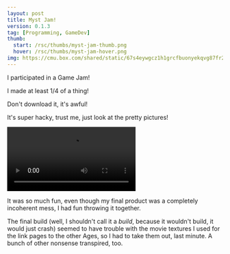 ```yaml
---
layout: post
title: Myst Jam!
version: 0.1.3
tag: [Programming, GameDev]
thumb:
  start: /rsc/thumbs/myst-jam-thumb.png
  hover: /rsc/thumbs/myst-jam-hover.png
img: https://cmu.box.com/shared/static/67s4eywgcz1h1grcfbuonyekqvg87fr2.png
---
```


I participated in a Game Jam!

I made at least 1/4 of a thing!

Don't download it, it's awful!

It's super hacky, trust me, just look at the pretty pictures!

<video autoplay loop>
  <source src="https://cmu.box.com/shared/static/wi4tqa264j3zdemb5ts3brfmly61xvtw.mp4" type="video/mp4">
</video>

It was so much fun, even though my final product was a completely incoherent mess, I had fun throwing it together.

The final build (well, I shouldn't call it a *build*, because it wouldn't build, it would just crash) seemed to have trouble with the movie textures I used for the link pages to the other Ages, so I had to take them out, last minute.
A bunch of other nonsense transpired, too.


